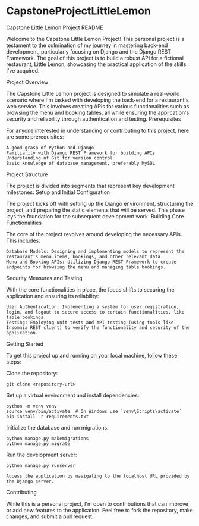 # CapstoneProjectLittleLemon

Capstone Little Lemon Project README

Welcome to the Capstone Little Lemon Project! This personal project is a testament to the culmination of my journey in mastering back-end development, particularly focusing on Django and the Django REST Framework. The goal of this project is to build a robust API for a fictional restaurant, Little Lemon, showcasing the practical application of the skills I've acquired.


Project Overview

The Capstone Little Lemon project is designed to simulate a real-world scenario where I'm tasked with developing the back-end for a restaurant's web service. This involves creating APIs for various functionalities such as browsing the menu and booking tables, all while ensuring the application's security and reliability through authentication and testing.
Prerequisites

For anyone interested in understanding or contributing to this project, here are some prerequisites:

    A good grasp of Python and Django
    Familiarity with Django REST Framework for building APIs
    Understanding of Git for version control
    Basic knowledge of database management, preferably MySQL

Project Structure

The project is divided into segments that represent key development milestones:
Setup and Initial Configuration

The project kicks off with setting up the Django environment, structuring the project, and preparing the static elements that will be served. This phase lays the foundation for the subsequent development work.
Building Core Functionalities

The core of the project revolves around developing the necessary APIs. This includes:

    Database Models: Designing and implementing models to represent the restaurant's menu items, bookings, and other relevant data.
    Menu and Booking APIs: Utilizing Django REST Framework to create endpoints for browsing the menu and managing table bookings.

Security Measures and Testing

With the core functionalities in place, the focus shifts to securing the application and ensuring its reliability:

    User Authentication: Implementing a system for user registration, login, and logout to secure access to certain functionalities, like table bookings.
    Testing: Employing unit tests and API testing (using tools like Insomnia REST client) to verify the functionality and security of the application.

Getting Started

To get this project up and running on your local machine, follow these steps:

Clone the repository:

    git clone <repository-url>

Set up a virtual environment and install dependencies:

    python -m venv venv
    source venv/bin/activate  # On Windows use `venv\Scripts\activate`
    pip install -r requirements.txt

Initialize the database and run migrations:

    python manage.py makemigrations
    python manage.py migrate

Run the development server:

    python manage.py runserver

    Access the application by navigating to the localhost URL provided by the Django server.

Contributing

While this is a personal project, I'm open to contributions that can improve or add new features to the application. Feel free to fork the repository, make changes, and submit a pull request.
